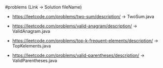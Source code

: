 #problems (Link -> Solution fileName)
 
 - https://leetcode.com/problems/two-sum/description/ -> TwoSum.java

 - https://leetcode.com/problems/valid-anagram/description/ -> ValidAnagram.java
 
 - https://leetcode.com/problems/top-k-frequent-elements/description/  -> TopKelements.java

 - https://leetcode.com/problems/valid-parentheses/description/ -> ValidParentheses.java
